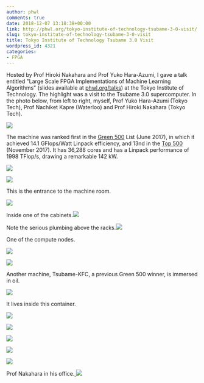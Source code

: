 ```yaml
---
author: phwl
comments: true
date: 2018-12-07 13:18:38+00:00
link: http://phwl.org/tokyo-institute-of-technology-tsubame-3-0-visit/
slug: tokyo-institute-of-technology-tsubame-3-0-visit
title: Tokyo Institute of Technology Tsubame 3.0 Visit
wordpress_id: 4321
categories:
- FPGA
---
```


Hosted by Prof Hiroki Nakahara and Prof Yuko Hara-Azumi, I gave a talk entitled "Large Scale FPGA Implementations of Machine Learning Algorithms" (slides available at [phwl.org/talks](http://phwl.org/talks)) at the Tokyo Institute of Technology. The highlight was a visit to the Tsubame 3.0 supercomputer. In the photo below, from left to right, myself, Prof Yuko Hara-Azumi (Tokyo Tech), Prof Nachiket Kapre (Waterloo) and Prof Hiroki Nakahara (Tokyo Tech).

[![](http://phwl.org/wp-content/uploads/2018/12/IMG_9636.jpg)](http://phwl.org/wp-content/uploads/2018/12/IMG_9636.jpg)

<!-- more -->

The machine was ranked first in the [Green 500](https://www.top500.org/green500/) List (June 2017), in which it achieved 14.1 GFlops/Watt Linpack efficiency, and 13nd in the [Top 500](https://www.top500.org) (November 2017). It has 36,288 cores and has a Linpack performance of 1998 TFlop/s, drawing a remarkable 142 kW.

[![](http://phwl.org/wp-content/uploads/2018/12/IMG_9653.jpg)](http://phwl.org/wp-content/uploads/2018/12/IMG_9653.jpg)

[![](http://phwl.org/wp-content/uploads/2018/12/IMG_9616.jpg)](http://phwl.org/wp-content/uploads/2018/12/IMG_9616.jpg)

This is the entrance to the machine room.

[![](http://phwl.org/wp-content/uploads/2018/12/IMG_9624.jpg)](http://phwl.org/wp-content/uploads/2018/12/IMG_9624.jpg)

Inside one of the cabinets.[![](http://phwl.org/wp-content/uploads/2018/12/IMG_9626.jpg)](http://phwl.org/wp-content/uploads/2018/12/IMG_9626.jpg)

Note the serious plumbing above the racks.[![](http://phwl.org/wp-content/uploads/2018/12/IMG_9633.jpg)](http://phwl.org/wp-content/uploads/2018/12/IMG_9633.jpg)

One of the compute nodes.

[![](http://phwl.org/wp-content/uploads/2018/12/IMG_9639.jpg)](http://phwl.org/wp-content/uploads/2018/12/IMG_9639.jpg)

[![](http://phwl.org/wp-content/uploads/2018/12/IMG_9635.jpg)](http://phwl.org/wp-content/uploads/2018/12/IMG_9635.jpg)

Another machine, Tsubame-KFC, a previous Green 500 winner, is immersed in oil.

[![](http://phwl.org/wp-content/uploads/2018/12/IMG_9656.jpg)](http://phwl.org/wp-content/uploads/2018/12/IMG_9656.jpg)

It lives inside this container.

[![](http://phwl.org/wp-content/uploads/2018/12/IMG_9658.jpg)](http://phwl.org/wp-content/uploads/2018/12/IMG_9658.jpg)

[![](http://phwl.org/wp-content/uploads/2018/12/IMG_9657.jpg)](http://phwl.org/wp-content/uploads/2018/12/IMG_9657.jpg)

[![](http://phwl.org/wp-content/uploads/2018/12/IMG_9668.jpg)](http://phwl.org/wp-content/uploads/2018/12/IMG_9668.jpg)

[![](http://phwl.org/wp-content/uploads/2018/12/IMG_9665.jpg)](http://phwl.org/wp-content/uploads/2018/12/IMG_9665.jpg)

[![](http://phwl.org/wp-content/uploads/2018/12/IMG_9667.jpg)](http://phwl.org/wp-content/uploads/2018/12/IMG_9667.jpg)

Prof Nakahara in his office.[
![](http://phwl.org/wp-content/uploads/2018/12/IMG_9670.jpg)](http://phwl.org/wp-content/uploads/2018/12/IMG_9670.jpg)
